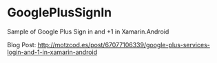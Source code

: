 GooglePlusSignIn
================

Sample of Google Plus Sign in and +1 in Xamarin.Android

Blog Post: http://motzcod.es/post/67077106339/google-plus-services-login-and-1-in-xamarin-android
